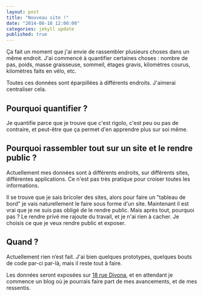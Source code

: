 ```yaml
---
layout: post
title: "Nouveau site !"
date: "2014-08-18 12:00:00"
categories: jekyll update
published: true
---
```


Ça fait un moment que j'ai envie de rassembler plusieurs choses dans un même endroit. J'ai commencé à quantifier certaines choses : nombre de pas, poids, masse graisseuse, sommeil, étages gravis, kilomètres courus, kilomètres faits en vélo, etc.

Toutes ces données sont éparpillées à différents endroits. J'aimerai centraliser cela.

## Pourquoi quantifier ?
Je quantifie parce que je trouve que c'est rigolo, c'est peu ou pas de contraire, et peut-être que ça permet d'en apprendre plus sur soi même.

## Pourquoi rassembler tout sur un site et le rendre public ?
Actuellement mes données sont à différents endroits, sur différents sites, différentes applications. Ce n'est pas très pratique pour croiser toutes les informations.

Il se trouve que je sais bricoler des sites, alors pour faire un "tableau de bord" je vais naturellement le faire sous forme d'un site. Maintenant il est vrai que je ne suis pas obligé de le rendre public. Mais après tout, pourquoi pas ? Le rendre privé me rajoute du travail, et je n'ai rien à cacher. Je choisis ce que je veux rendre public et exposer.

## Quand ?
Actuellement rien n’est fait. J'ai bien quelques prototypes, quelques bouts de code par-ci par-là, mais il reste tout à faire.

Les données seront exposées sur [18 rue Divona](http://18ruedivona.eu), et en attendant je commence un blog où je pourrais faire part de mes avancements, et de mes ressentis.